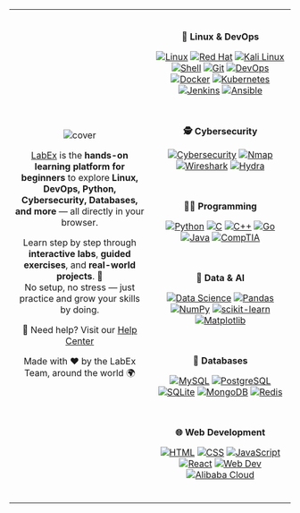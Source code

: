 <table>
<tr>
<td width="50%" align="center" valign="middle">

![cover](https://github.com/user-attachments/assets/ad70c1d0-077c-4364-8f30-c2a807a7e614)

[LabEx](https://labex.io) is the **hands-on learning platform for beginners** to explore **Linux, DevOps, Python, Cybersecurity, Databases, and more** — all directly in your browser.  

Learn step by step through **interactive labs**, **guided exercises**, and **real-world projects**. 🌱  
No setup, no stress — just practice and grow your skills by doing.

📖 Need help? Visit our [Help Center](https://support.labex.io/)

Made with ❤️ by the LabEx Team, around the world 🌍

</td>
<td width="50%" align="center" valign="middle">

<br />

**🐧 Linux & DevOps**

[![Linux](https://img.shields.io/badge/Linux-Path-blue?logo=linux&logoColor=white)](https://labex.io/learn/linux)
[![Red Hat](https://img.shields.io/badge/Red%20Hat-Path-EE0000?logo=redhat&logoColor=white)](https://labex.io/learn/rhel)
[![Kali Linux](https://img.shields.io/badge/Kali%20Linux-Path-557C94?logo=kalilinux&logoColor=white)](https://labex.io/learn/kali)
[![Shell](https://img.shields.io/badge/Shell-Path-121011?logo=gnubash&logoColor=white)](https://labex.io/learn/shell)
[![Git](https://img.shields.io/badge/Git-Path-F05032?logo=git&logoColor=white)](https://labex.io/learn/git)
[![DevOps](https://img.shields.io/badge/DevOps-Path-2496ED?logo=dev.to&logoColor=white)](https://labex.io/learn/devops)
[![Docker](https://img.shields.io/badge/Docker-Path-2496ED?logo=docker&logoColor=white)](https://labex.io/learn/docker)
[![Kubernetes](https://img.shields.io/badge/Kubernetes-Path-326CE5?logo=kubernetes&logoColor=white)](https://labex.io/learn/kubernetes)
[![Jenkins](https://img.shields.io/badge/Jenkins-Path-D24939?logo=jenkins&logoColor=white)](https://labex.io/learn/jenkins)
[![Ansible](https://img.shields.io/badge/Ansible-Path-EE0000?logo=ansible&logoColor=white)](https://labex.io/learn/ansible)

<br />

**🕵️ Cybersecurity**

[![Cybersecurity](https://img.shields.io/badge/Cybersecurity-Path-1E293B?logo=hackthebox&logoColor=white)](https://labex.io/learn/cybersecurity)
[![Nmap](https://img.shields.io/badge/Nmap-Path-004F8C?logo=nmap&logoColor=white)](https://labex.io/learn/nmap)
[![Wireshark](https://img.shields.io/badge/Wireshark-Path-1679A7?logo=wireshark&logoColor=white)](https://labex.io/learn/wireshark)
[![Hydra](https://img.shields.io/badge/Hydra-Path-0F172A?logo=securityscorecard&logoColor=white)](https://labex.io/learn/hydra)

<br />

**🧑‍💻 Programming**

[![Python](https://img.shields.io/badge/Python-Path-3776AB?logo=python&logoColor=white)](https://labex.io/learn/python)
[![C](https://img.shields.io/badge/C-Path-A8B9CC?logo=c&logoColor=white)](https://labex.io/learn/c)
[![C++](https://img.shields.io/badge/C++-Path-00599C?logo=cplusplus&logoColor=white)](https://labex.io/learn/cpp)
[![Go](https://img.shields.io/badge/Go-Path-00ADD8?logo=go&logoColor=white)](https://labex.io/learn/go)
[![Java](https://img.shields.io/badge/Java-Path-007396?logo=java&logoColor=white)](https://labex.io/learn/java)
[![CompTIA](https://img.shields.io/badge/CompTIA-Path-EA1D25?logo=comptia&logoColor=white)](https://labex.io/learn/comptia)

<br />

**🧠 Data & AI**

[![Data Science](https://img.shields.io/badge/Data%20Science-Path-5C2D91?logo=databricks&logoColor=white)](https://labex.io/learn/datascience)
[![Pandas](https://img.shields.io/badge/Pandas-Path-150458?logo=pandas&logoColor=white)](https://labex.io/learn/pandas)
[![NumPy](https://img.shields.io/badge/NumPy-Path-013243?logo=numpy&logoColor=white)](https://labex.io/learn/numpy)
[![scikit-learn](https://img.shields.io/badge/scikit--learn-Path-F7931E?logo=scikitlearn&logoColor=white)](https://labex.io/learn/sklearn)
[![Matplotlib](https://img.shields.io/badge/Matplotlib-Path-11557C?logo=plotly&logoColor=white)](https://labex.io/learn/matplotlib)

<br />

**💾 Databases**

[![MySQL](https://img.shields.io/badge/MySQL-Path-4479A1?logo=mysql&logoColor=white)](https://labex.io/learn/mysql)
[![PostgreSQL](https://img.shields.io/badge/PostgreSQL-Path-336791?logo=postgresql&logoColor=white)](https://labex.io/learn/postgresql)
[![SQLite](https://img.shields.io/badge/SQLite-Path-003B57?logo=sqlite&logoColor=white)](https://labex.io/learn/sqlite)
[![MongoDB](https://img.shields.io/badge/MongoDB-Path-47A248?logo=mongodb&logoColor=white)](https://labex.io/learn/mongodb)
[![Redis](https://img.shields.io/badge/Redis-Path-DC382D?logo=redis&logoColor=white)](https://labex.io/learn/redis)

<br />

**🌐 Web Development**

[![HTML](https://img.shields.io/badge/HTML-Path-E34F26?logo=html5&logoColor=white)](https://labex.io/learn/html)
[![CSS](https://img.shields.io/badge/CSS-Path-1572B6?logo=css3&logoColor=white)](https://labex.io/learn/css)
[![JavaScript](https://img.shields.io/badge/JavaScript-Path-F7DF1E?logo=javascript&logoColor=black)](https://labex.io/learn/javascript)
[![React](https://img.shields.io/badge/React-Path-61DAFB?logo=react&logoColor=black)](https://labex.io/learn/react)
[![Web Dev](https://img.shields.io/badge/Web%20Development-Path-0A66C2?logo=webflow&logoColor=white)](https://labex.io/learn/webdev)
[![Alibaba Cloud](https://img.shields.io/badge/Alibaba%20Cloud-Path-FF6A00?logo=alibabacloud&logoColor=white)](https://labex.io/learn/alibaba)

<br />

</td>
</tr>
</table>
